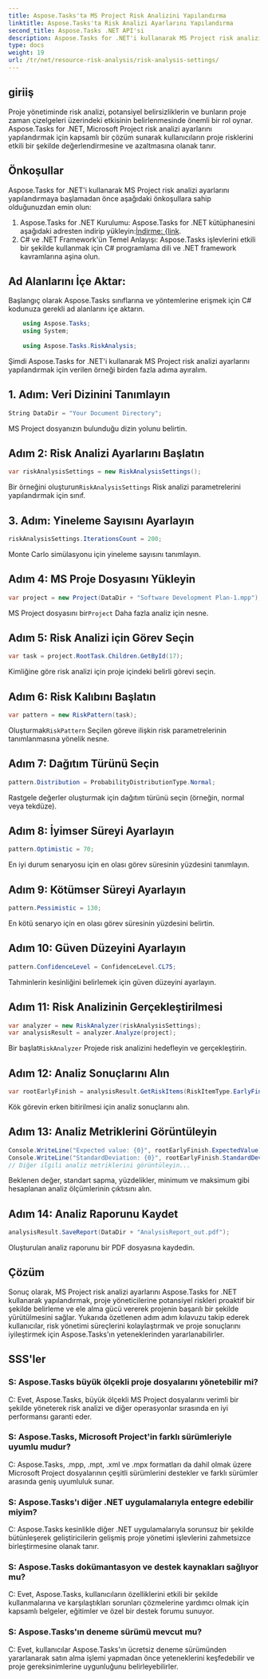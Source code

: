```yaml
---
title: Aspose.Tasks'ta MS Project Risk Analizini Yapılandırma
linktitle: Aspose.Tasks'ta Risk Analizi Ayarlarını Yapılandırma
second_title: Aspose.Tasks .NET API'si
description: Aspose.Tasks for .NET'i kullanarak MS Project risk analizi ayarlarını nasıl yapılandıracağınızı öğrenin. Gelişmiş risk değerlendirme teknikleriyle proje yönetimi verimliliğini artırın.
type: docs
weight: 19
url: /tr/net/resource-risk-analysis/risk-analysis-settings/
---
```

## giriiş
Proje yönetiminde risk analizi, potansiyel belirsizliklerin ve bunların proje zaman çizelgeleri üzerindeki etkisinin belirlenmesinde önemli bir rol oynar. Aspose.Tasks for .NET, Microsoft Project risk analizi ayarlarını yapılandırmak için kapsamlı bir çözüm sunarak kullanıcıların proje risklerini etkili bir şekilde değerlendirmesine ve azaltmasına olanak tanır.
## Önkoşullar

Aspose.Tasks for .NET'i kullanarak MS Project risk analizi ayarlarını yapılandırmaya başlamadan önce aşağıdaki önkoşullara sahip olduğunuzdan emin olun:
1.  Aspose.Tasks for .NET Kurulumu: Aspose.Tasks for .NET kütüphanesini aşağıdaki adresten indirip yükleyin:[İndirme: {link](https://releases.aspose.com/tasks/net/).
2. C# ve .NET Framework'ün Temel Anlayışı: Aspose.Tasks işlevlerini etkili bir şekilde kullanmak için C# programlama dili ve .NET framework kavramlarına aşina olun.

## Ad Alanlarını İçe Aktar:
Başlangıç olarak Aspose.Tasks sınıflarına ve yöntemlerine erişmek için C# kodunuza gerekli ad alanlarını içe aktarın.
```csharp
    using Aspose.Tasks;
    using System;
    
    using Aspose.Tasks.RiskAnalysis;
```

Şimdi Aspose.Tasks for .NET'i kullanarak MS Project risk analizi ayarlarını yapılandırmak için verilen örneği birden fazla adıma ayıralım.
## 1. Adım: Veri Dizinini Tanımlayın
```csharp
String DataDir = "Your Document Directory";
```
MS Project dosyanızın bulunduğu dizin yolunu belirtin.
## Adım 2: Risk Analizi Ayarlarını Başlatın
```csharp
var riskAnalysisSettings = new RiskAnalysisSettings();
```
 Bir örneğini oluşturun`RiskAnalysisSettings` Risk analizi parametrelerini yapılandırmak için sınıf.
## 3. Adım: Yineleme Sayısını Ayarlayın
```csharp
riskAnalysisSettings.IterationsCount = 200;
```
Monte Carlo simülasyonu için yineleme sayısını tanımlayın.
## Adım 4: MS Proje Dosyasını Yükleyin
```csharp
var project = new Project(DataDir + "Software Development Plan-1.mpp");
```
 MS Project dosyasını bir`Project` Daha fazla analiz için nesne.
## Adım 5: Risk Analizi için Görev Seçin
```csharp
var task = project.RootTask.Children.GetById(17);
```
Kimliğine göre risk analizi için proje içindeki belirli görevi seçin.
## Adım 6: Risk Kalıbını Başlatın
```csharp
var pattern = new RiskPattern(task);
```
 Oluşturmak`RiskPattern` Seçilen göreve ilişkin risk parametrelerinin tanımlanmasına yönelik nesne.
## Adım 7: Dağıtım Türünü Seçin
```csharp
pattern.Distribution = ProbabilityDistributionType.Normal;
```
Rastgele değerler oluşturmak için dağıtım türünü seçin (örneğin, normal veya tekdüze).
## Adım 8: İyimser Süreyi Ayarlayın
```csharp
pattern.Optimistic = 70;
```
En iyi durum senaryosu için en olası görev süresinin yüzdesini tanımlayın.
## Adım 9: Kötümser Süreyi Ayarlayın
```csharp
pattern.Pessimistic = 130;
```
En kötü senaryo için en olası görev süresinin yüzdesini belirtin.
## Adım 10: Güven Düzeyini Ayarlayın
```csharp
pattern.ConfidenceLevel = ConfidenceLevel.CL75;
```
Tahminlerin kesinliğini belirlemek için güven düzeyini ayarlayın.
## Adım 11: Risk Analizinin Gerçekleştirilmesi
```csharp
var analyzer = new RiskAnalyzer(riskAnalysisSettings);
var analysisResult = analyzer.Analyze(project);
```
 Bir başlat`RiskAnalyzer` Projede risk analizini hedefleyin ve gerçekleştirin.
## Adım 12: Analiz Sonuçlarını Alın
```csharp
var rootEarlyFinish = analysisResult.GetRiskItems(RiskItemType.EarlyFinish).Get(project.RootTask);
```
Kök görevin erken bitirilmesi için analiz sonuçlarını alın.
## Adım 13: Analiz Metriklerini Görüntüleyin
```csharp
Console.WriteLine("Expected value: {0}", rootEarlyFinish.ExpectedValue);
Console.WriteLine("StandardDeviation: {0}", rootEarlyFinish.StandardDeviation);
// Diğer ilgili analiz metriklerini görüntüleyin...
```
Beklenen değer, standart sapma, yüzdelikler, minimum ve maksimum gibi hesaplanan analiz ölçümlerinin çıktısını alın.
## Adım 14: Analiz Raporunu Kaydet
```csharp
analysisResult.SaveReport(DataDir + "AnalysisReport_out.pdf");
```
Oluşturulan analiz raporunu bir PDF dosyasına kaydedin.

## Çözüm
Sonuç olarak, MS Project risk analizi ayarlarını Aspose.Tasks for .NET kullanarak yapılandırmak, proje yöneticilerine potansiyel riskleri proaktif bir şekilde belirleme ve ele alma gücü vererek projenin başarılı bir şekilde yürütülmesini sağlar. Yukarıda özetlenen adım adım kılavuzu takip ederek kullanıcılar, risk yönetimi süreçlerini kolaylaştırmak ve proje sonuçlarını iyileştirmek için Aspose.Tasks'ın yeteneklerinden yararlanabilirler.
## SSS'ler
### S: Aspose.Tasks büyük ölçekli proje dosyalarını yönetebilir mi?
C: Evet, Aspose.Tasks, büyük ölçekli MS Project dosyalarını verimli bir şekilde yöneterek risk analizi ve diğer operasyonlar sırasında en iyi performansı garanti eder.
### S: Aspose.Tasks, Microsoft Project'in farklı sürümleriyle uyumlu mudur?
C: Aspose.Tasks, .mpp, .mpt, .xml ve .mpx formatları da dahil olmak üzere Microsoft Project dosyalarının çeşitli sürümlerini destekler ve farklı sürümler arasında geniş uyumluluk sunar.
### S: Aspose.Tasks'ı diğer .NET uygulamalarıyla entegre edebilir miyim?
C: Aspose.Tasks kesinlikle diğer .NET uygulamalarıyla sorunsuz bir şekilde bütünleşerek geliştiricilerin gelişmiş proje yönetimi işlevlerini zahmetsizce birleştirmesine olanak tanır.
### S: Aspose.Tasks dokümantasyon ve destek kaynakları sağlıyor mu?
C: Evet, Aspose.Tasks, kullanıcıların özelliklerini etkili bir şekilde kullanmalarına ve karşılaştıkları sorunları çözmelerine yardımcı olmak için kapsamlı belgeler, eğitimler ve özel bir destek forumu sunuyor.
### S: Aspose.Tasks'ın deneme sürümü mevcut mu?
C: Evet, kullanıcılar Aspose.Tasks'ın ücretsiz deneme sürümünden yararlanarak satın alma işlemi yapmadan önce yeteneklerini keşfedebilir ve proje gereksinimlerine uygunluğunu belirleyebilirler.